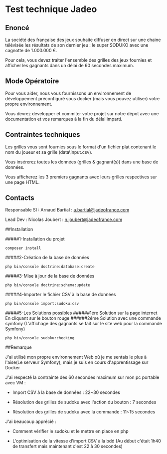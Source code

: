 # Test technique Jadeo

## Enoncé 

La société des française des jeux souhaite diffuser en direct sur une chaine télévisée les résultats de son dernier jeu : 
le super SODUKO avec une cagnotte de 1.000.000 €.

Pour cela, vous devez traiter l'ensemble des grilles des jeux fournies et afficher les gagnants dans un délai de 60 secondes maximum.


## Mode Opératoire

Pour vous aider, nous vous fournissons un environnement de développement préconfiguré sous docker 
(mais vous pouvez utiliser) votre propre environnement.

Vous devrez developper et commiter votre projet sur notre dépot avec une documentation et vos remarques à la fin du délai imparti. 


## Contraintes techniques

Les grilles vous sont fournies sous le format d'un fichier plat contenant le nom du joueur et sa grille (data\input.csv).

Vous insérerez toutes les données (grilles & gagnant(s)) dans une base de données.

Vous afficherez les 3 premiers gagnants avec leurs grilles respectives sur une page HTML.



## Contacts

Responsable SI : Arnaud Bartial : a.bartial@jadeofrance.com

Lead Dev : Nicolas Joubert : n.joubert@jadeofrance.com

##Installation

#####1-Installation du projet

``` composer install ```

#####2-Création de la base de données

``` php bin/console doctrine:database:create ```

#####3-Mise à jour de la base de données

``` php bin/console doctrine:schema:update ```

#####4-Importer le fichier CSV à la base de données

``` php bin/console import:sudoku:csv ```

#####5-Les Solutions possibles
######1ére Solution sur la page internet
En cliquant sur le bouton rouge
######2éme Solution avec une commande symfony
(L'affichage des gagnants se fait sur le site web pour la commande Symfony)

``` php bin/console sudoku:checking ```

##Remarque

J'ai utilisé mon propre environnement Web où je me sentais le plus à l'aise(Le serveur Symfony), 
mais je suis en cours d'apprentissage sur Docker

J'ai respecté la contrainte des 60 secondes maximum
sur mon pc portable avec VM :

- Import CSV à la base de données : 22~30 secondes

- Résolution des grilles de sudoku avec l'action du bouton : 7 secondes 

- Résolution des grilles de sudoku avec la commande : 11~15 secondes

J'ai beaucoup apprécié : 

- Comment vérifier le sudoku et le mettre en place en php 

- L'optimisation de la vitesse d'import CSV à la bdd (Au début c'était 1h40 de transfert mais maintenant c'est 22 à 30 
secondes)